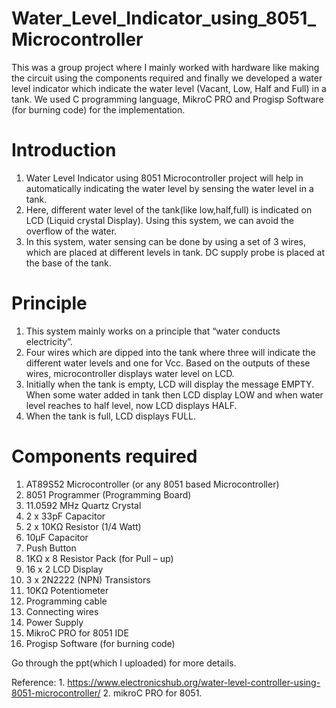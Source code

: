 # Water_Level_Indicator_using_8051_Microcontroller

This was a group project where I mainly worked with hardware like making the circuit using the components required and finally we developed a water level indicator which indicate the water level (Vacant, Low, Half and Full) in a tank. We used C programming language, MikroC PRO and Progisp Software (for burning code) for the implementation.

# Introduction

1. Water Level Indicator using 8051 Microcontroller project will help in automatically indicating the water level by sensing the water level in a tank.
2. Here, different water level of the tank(like low,half,full) is indicated on LCD (Liquid crystal Display). Using this system, we can avoid the overflow of the water.
3. In this system, water sensing can be done by using a set of 3 wires, which are placed at different levels in tank. DC supply probe is placed at the base of the tank. 

# Principle

1. This system mainly works on a principle that “water conducts electricity”.
2. Four wires which are dipped into the tank where three will indicate the different water levels and one for Vcc. Based on the outputs of these wires, microcontroller displays water level on LCD.
3. Initially when the tank is empty, LCD will display the message EMPTY. When  some water added in tank then LCD display LOW and when water level reaches to half level, now LCD displays HALF.
4. When the tank is full, LCD displays FULL.

# Components required

1. AT89S52 Microcontroller (or any 8051 based Microcontroller)
2. 8051 Programmer (Programming Board)
3. 11.0592 MHz Quartz Crystal
4. 2 x 33pF Capacitor
5. 2 x 10KΩ Resistor (1/4 Watt)
6. 10µF Capacitor
7. Push Button
8. 1KΩ x 8 Resistor Pack (for Pull – up)
9. 16 x 2 LCD Display
10. 3 x 2N2222 (NPN) Transistors
11. 10KΩ Potentiometer
12. Programming cable
13. Connecting wires
14. Power Supply
15. MikroC  PRO for 8051 IDE
16. Progisp Software (for burning code)

Go through the ppt(which I uploaded) for more details.

Reference: 
          1. https://www.electronicshub.org/water-level-controller-using-8051-microcontroller/
          2. mikroC PRO for 8051.



